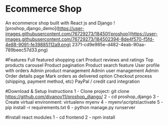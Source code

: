 # Ecommerce Shop
 An ecommerce shop built with React js and Django
 ![proshop_django_demo](https://user-images.githubusercontent.com/76729273/18450![proshop](https://user-images.githubusercontent.com/76729273/184502394-8de4f570-f5fd-4e88-9091-fe39885112a9.png)
2371-cd9e985e-d482-4eab-90aa-789beec57d33.png)

#Features
Full featured shopping cart
Product reviews and ratings
Top products carousel
Product pagination
Product search feature
User profile with orders
Admin product management
Admin user management
Admin Order details page
Mark orders as delivered option
Checkout process (shipping, payment method, etc)
PayPal / credit card integration

#Download & Setup Instructions
1 - Clone project: git clone https://github.com/divanov11/proshop_django/
2 - cd proshop_django
3 - Create virtual environment: virtualenv myenv
4 - myenv\scripts\activate
5 - pip install -r requirements.txt
6 - python manage.py runserver

#Install react modules
1 - cd frontend
2 - npm install
